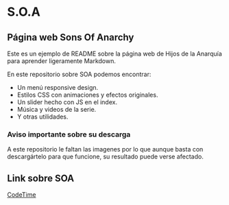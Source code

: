 # S.O.A
## Página web Sons Of Anarchy

Este es un ejemplo de README sobre la página web de Hijos de la Anarquía para aprender ligeramente Markdown. 

En este repositorio sobre SOA podemos encontrar:
* Un menú responsive design.
* Estilos CSS con animaciones y efectos originales.
* Un slider hecho con JS en el index.
* Música y videos de la serie.
* Y otras utilidades.

### Aviso importante sobre su descarga
A este repositorio le faltan las imagenes por lo que aunque basta con descargártelo para que funcione, 
su resultado puede verse afectado.

## Link sobre SOA
[CodeTime](https://es.wikipedia.org/wiki/Sons_of_Anarchy)

